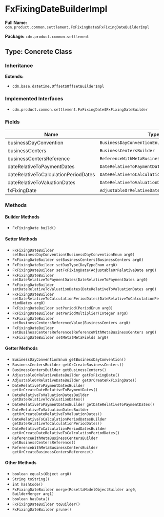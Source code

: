 # FxFixingDateBuilderImpl

**Full Name:** `cdm.product.common.settlement.FxFixingDate$FxFixingDateBuilderImpl`

**Package:** `cdm.product.common.settlement`

## Type: Concrete Class

### Inheritance

**Extends:**
- `cdm.base.datetime.Offset$OffsetBuilderImpl`

### Implemented Interfaces

- `cdm.product.common.settlement.FxFixingDate$FxFixingDateBuilder`

### Fields

| Name | Type | Description |
|------|------|-------------|
| businessDayConvention | `BusinessDayConventionEnum` |  |
| businessCenters | `BusinessCentersBuilder` |  |
| businessCentersReference | `ReferenceWithMetaBusinessCentersBuilder` |  |
| dateRelativeToPaymentDates | `DateRelativeToPaymentDatesBuilder` |  |
| dateRelativeToCalculationPeriodDates | `DateRelativeToCalculationPeriodDatesBuilder` |  |
| dateRelativeToValuationDates | `DateRelativeToValuationDatesBuilder` |  |
| fxFixingDate | `AdjustableOrRelativeDateBuilder` |  |

### Methods

#### Builder Methods

- `FxFixingDate build()`

#### Setter Methods

- `FxFixingDateBuilder setBusinessDayConvention(BusinessDayConventionEnum arg0)`
- `FxFixingDateBuilder setBusinessCenters(BusinessCenters arg0)`
- `FxFixingDateBuilder setDayType(DayTypeEnum arg0)`
- `FxFixingDateBuilder setFxFixingDate(AdjustableOrRelativeDate arg0)`
- `FxFixingDateBuilder setDateRelativeToPaymentDates(DateRelativeToPaymentDates arg0)`
- `FxFixingDateBuilder setDateRelativeToValuationDates(DateRelativeToValuationDates arg0)`
- `FxFixingDateBuilder setDateRelativeToCalculationPeriodDates(DateRelativeToCalculationPeriodDates arg0)`
- `FxFixingDateBuilder setPeriod(PeriodEnum arg0)`
- `FxFixingDateBuilder setPeriodMultiplier(Integer arg0)`
- `FxFixingDateBuilder setBusinessCentersReferenceValue(BusinessCenters arg0)`
- `FxFixingDateBuilder setBusinessCentersReference(ReferenceWithMetaBusinessCenters arg0)`
- `FxFixingDateBuilder setMeta(MetaFields arg0)`

#### Getter Methods

- `BusinessDayConventionEnum getBusinessDayConvention()`
- `BusinessCentersBuilder getOrCreateBusinessCenters()`
- `BusinessCentersBuilder getBusinessCenters()`
- `AdjustableOrRelativeDateBuilder getFxFixingDate()`
- `AdjustableOrRelativeDateBuilder getOrCreateFxFixingDate()`
- `DateRelativeToPaymentDatesBuilder getOrCreateDateRelativeToPaymentDates()`
- `DateRelativeToValuationDatesBuilder getDateRelativeToValuationDates()`
- `DateRelativeToPaymentDatesBuilder getDateRelativeToPaymentDates()`
- `DateRelativeToValuationDatesBuilder getOrCreateDateRelativeToValuationDates()`
- `DateRelativeToCalculationPeriodDatesBuilder getDateRelativeToCalculationPeriodDates()`
- `DateRelativeToCalculationPeriodDatesBuilder getOrCreateDateRelativeToCalculationPeriodDates()`
- `ReferenceWithMetaBusinessCentersBuilder getBusinessCentersReference()`
- `ReferenceWithMetaBusinessCentersBuilder getOrCreateBusinessCentersReference()`

#### Other Methods

- `boolean equals(Object arg0)`
- `String toString()`
- `int hashCode()`
- `FxFixingDateBuilder merge(RosettaModelObjectBuilder arg0, BuilderMerger arg1)`
- `boolean hasData()`
- `FxFixingDateBuilder toBuilder()`
- `FxFixingDateBuilder prune()`


